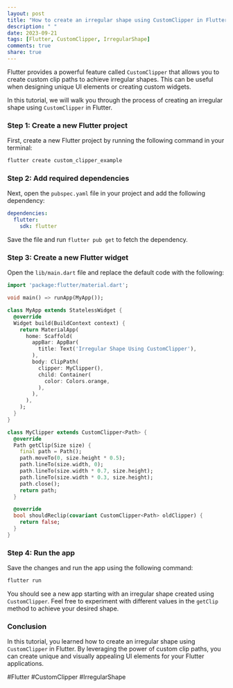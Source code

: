 ```yaml
---
layout: post
title: "How to create an irregular shape using CustomClipper in Flutter"
description: " "
date: 2023-09-21
tags: [Flutter, CustomClipper, IrregularShape]
comments: true
share: true
---
```


Flutter provides a powerful feature called `CustomClipper` that allows you to create custom clip paths to achieve irregular shapes. This can be useful when designing unique UI elements or creating custom widgets.

In this tutorial, we will walk you through the process of creating an irregular shape using `CustomClipper` in Flutter.

### Step 1: Create a new Flutter project

First, create a new Flutter project by running the following command in your terminal:

```dart
flutter create custom_clipper_example
```

### Step 2: Add required dependencies

Next, open the `pubspec.yaml` file in your project and add the following dependency:

```yaml
dependencies:
  flutter:
    sdk: flutter
```

Save the file and run `flutter pub get` to fetch the dependency.

### Step 3: Create a new Flutter widget

Open the `lib/main.dart` file and replace the default code with the following:

```dart
import 'package:flutter/material.dart';

void main() => runApp(MyApp());

class MyApp extends StatelessWidget {
  @override
  Widget build(BuildContext context) {
    return MaterialApp(
      home: Scaffold(
        appBar: AppBar(
          title: Text('Irregular Shape Using CustomClipper'),
        ),
        body: ClipPath(
          clipper: MyClipper(),
          child: Container(
            color: Colors.orange,
          ),
        ),
      ),
    );
  }
}

class MyClipper extends CustomClipper<Path> {
  @override
  Path getClip(Size size) {
    final path = Path();
    path.moveTo(0, size.height * 0.5);
    path.lineTo(size.width, 0);
    path.lineTo(size.width * 0.7, size.height);
    path.lineTo(size.width * 0.3, size.height);
    path.close();
    return path;
  }

  @override
  bool shouldReclip(covariant CustomClipper<Path> oldClipper) {
    return false;
  }
}
```

### Step 4: Run the app

Save the changes and run the app using the following command:

```dart
flutter run
```

You should see a new app starting with an irregular shape created using `CustomClipper`. Feel free to experiment with different values in the `getClip` method to achieve your desired shape.

### Conclusion

In this tutorial, you learned how to create an irregular shape using `CustomClipper` in Flutter. By leveraging the power of custom clip paths, you can create unique and visually appealing UI elements for your Flutter applications.

#Flutter #CustomClipper #IrregularShape